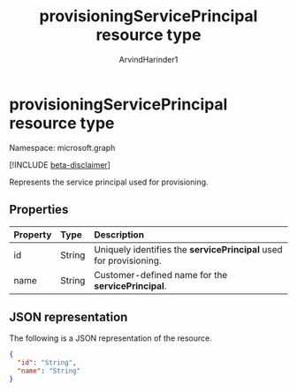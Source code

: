 ﻿---
title: "provisioningServicePrincipal resource type"
description: "Represents the service principal used for provisioning."
localization_priority: Normal
author: "ArvindHarinder1"
ms.prod: "microsoft-identity-platform"
doc_type: "resourcePageType"
---

# provisioningServicePrincipal resource type

Namespace: microsoft.graph

[!INCLUDE [beta-disclaimer](../../includes/beta-disclaimer.md)]

Represents the service principal used for provisioning. 

## Properties

| Property | Type   | Description                                                         |
| :------- | :----- | :------------------------------------------------------------------ |
| id       | String | Uniquely identifies the **servicePrincipal** used for provisioning. |
| name     | String | Customer-defined name for the **servicePrincipal**.                 |

## JSON representation

The following is a JSON representation of the resource.

<!-- {
  "blockType": "resource",
  "optionalProperties": [

  ],
  "@odata.type": "microsoft.graph.provisioningServicePrincipal",
  "baseType": null
}-->

```json
{
  "id": "String",
  "name": "String"
}
```

<!-- uuid: 16cd6b66-4b1a-43a1-adaf-3a886856ed98
2019-02-04 14:57:30 UTC -->

<!-- {
  "type": "#page.annotation",
  "description": "provisioningServicePrincipal resource",
  "keywords": "",
  "section": "documentation",
  "tocPath": ""
}-->

